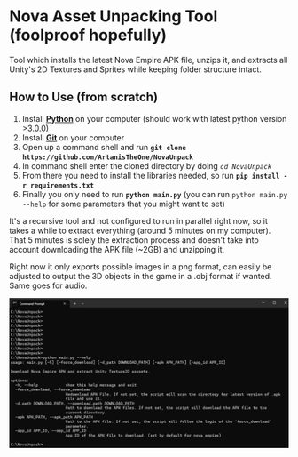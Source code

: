 # Nova Asset Unpacking Tool (foolproof hopefully)

Tool which installs the latest Nova Empire APK file, unzips it, and extracts all Unity's 2D Textures and Sprites while keeping folder structure intact.


## How to Use (from scratch)

1. Install **[Python](https://www.python.org/downloads/)** on your computer (should work with latest python version >3.0.0)
2. Install **[Git](https://git-scm.com/downloads)** on your computer
3. Open up a command shell and run **`git clone https://github.com/ArtanisTheOne/NovaUnpack`**
4. In command shell enter the cloned directory by doing *`cd NovaUnpack`*
5. From there you need to install the libraries needed, so run **`pip install -r requirements.txt`**
6. Finally you only need to run **`python main.py`** (you can run `python main.py --help` for some parameters that you might want to set)


It's a recursive tool and not configured to run in parallel right now, so it takes a while to extract everything (around 5 minutes on my computer). That 5 minutes is solely the extraction process and doesn't take into account downloading the APK file (~2GB) and unzipping it.

Right now it only exports possible images in a png format, can easily be adjusted to output the 3D objects in the game in a .obj format if wanted. Same goes for audio.

![Help screenshot of Unpacking Tool Arguments](image.png)